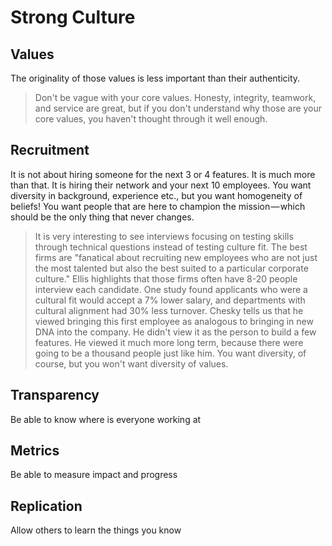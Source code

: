 # Strong Culture

## Values

The originality of those values is less important than their authenticity.

> Don't be vague with your core values. Honesty, integrity, teamwork, and service are great, but if you don't understand why those are your core values, you haven't thought through it well enough.

## Recruitment

It is not about hiring someone for the next 3 or 4 features. It is much more than that. It is hiring their network and your next 10 employees. You want diversity in background, experience etc., but you want homogeneity of beliefs! You want people that are here to champion the mission — which should be the only thing that never changes.

> It is very interesting to see interviews focusing on testing skills through technical questions instead of testing culture fit.
> The best firms are "fanatical about recruiting new employees who are not just the most talented but also the best suited to a particular corporate culture." Ellis highlights that those firms often have 8-20 people interview each candidate.
> One study found applicants who were a cultural fit would accept a 7% lower salary, and departments with cultural alignment had 30% less turnover.
> Chesky tells us that he viewed bringing this first employee as analogous to bringing in new DNA into the company. He didn't view it as the person to build a few features. He viewed it much more long term, because there were going to be a thousand people just like him. You want diversity, of course, but you won't want diversity of values.

## Transparency

Be able to know where is everyone working at

## Metrics

Be able to measure impact and progress

## Replication

Allow others to learn the things you know
